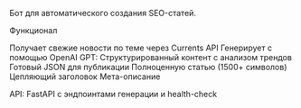 Бот для автоматического создания SEO-статей.

Функционал

Получает свежие новости по теме через Currents API
Генерирует с помощью OpenAI GPT:
Структурированный контент с анализом трендов
Готовый JSON для публикации
Полноценную статью (1500+ символов)
Цепляющий заголовок
Мета-описание

API: FastAPI с эндпоинтами генерации и health-check
